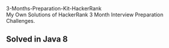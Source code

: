 3-Months-Preparation-Kit-HackerRank      
My Own Solutions of HackerRank 3 Month Interview Preparation Challenges.

##  Solved in Java 8
    
